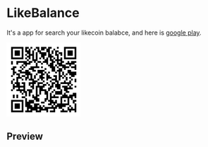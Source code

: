 # LikeBalance

It's a app for search your likecoin balabce, and here is [google play](https://play.google.com/store/apps/details?id=com.noahliu.likebalance).

![](https://github.com/thumbb13555/LikeBalance/blob/master/dfb576de-6ee3-43e6-bc80-17da46e33012.png)

## Preview

